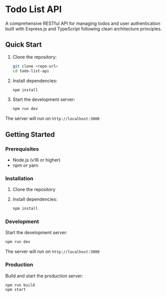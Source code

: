 # Todo List API

A comprehensive RESTful API for managing todos and user authentication built with Express.js and TypeScript following clean architecture principles.

## Quick Start

1. Clone the repository:

   ```bash
   git clone <repo-url>
   cd todo-list-api
   ```

2. Install dependencies:

   ```bash
   npm install
   ```

3. Start the development server:

   ```bash
   npm run dev
   ```

The server will run on `http://localhost:3000`

## Getting Started

### Prerequisites

- Node.js (v16 or higher)
- npm or yarn

### Installation

1. Clone the repository
2. Install dependencies:

   ```bash
   npm install
   ```

### Development

Start the development server:

```bash
npm run dev
```

The server will run on `http://localhost:3000`

### Production

Build and start the production server:

```bash
npm run build
npm start
```